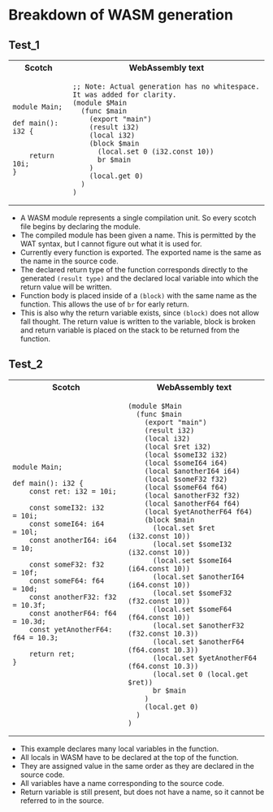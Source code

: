 # Breakdown of WASM generation

## Test\_1

<table align="center">
<tr>
<th>Scotch</th>
<th>WebAssembly text</th>
</tr>
<tr>
<td>
    
```scotch
module Main;

def main(): i32 {


    return 10i;
}
```
    
</td>
<td>
    
```wasm
;; Note: Actual generation has no whitespace. It was added for clarity.
(module $Main
  (func $main
    (export "main")
    (result i32)
    (local i32)
    (block $main
      (local.set 0 (i32.const 10))
      br $main
    )
    (local.get 0)
  )
)
```
    
</td>
</tr>
</table>

* A WASM module represents a single compilation unit. So every scotch file
  begins by declaring the module.
* The compiled module has been given a name. This is permitted by the WAT
  syntax, but I cannot figure out what it is used for.
* Currently every function is exported. The exported name is the same as the
  name in the source code.
* The declared return type of the function corresponds directly to the generated
  `(result type)` and the declared local variable into which the return value
  will be written.
* Function body is placed inside of a `(block)` with the same name as the
  function. This allows the use of `br` for early return.
* This is also why the return variable exists, since `(block)` does not allow
  fall thought. The return value is written to the variable, block is broken and
  return variable is placed on the stack to be returned from the function.

## Test\_2

<table align="center">
<tr>
<th>Scotch</th>
<th>WebAssembly text</th>
</tr>
<tr>
<td>
    
```scotch
module Main;

def main(): i32 {
    const ret: i32 = 10i;

    const someI32: i32       = 10i;
    const someI64: i64       = 10l;
    const anotherI64: i64    = 10;

    const someF32: f32       = 10f;
    const someF64: f64       = 10d;
    const anotherF32: f32    = 10.3f;
    const anotherF64: f64    = 10.3d;
    const yetAnotherF64: f64 = 10.3;

    return ret;
}
```
    
</td>
<td>
    
```wasm
(module $Main
  (func $main
    (export "main")
    (result i32)
    (local i32)
    (local $ret i32)
    (local $someI32 i32)
    (local $someI64 i64)
    (local $anotherI64 i64)
    (local $someF32 f32)
    (local $someF64 f64)
    (local $anotherF32 f32)
    (local $anotherF64 f64)
    (local $yetAnotherF64 f64)
    (block $main
      (local.set $ret (i32.const 10))
      (local.set $someI32 (i32.const 10))
      (local.set $someI64 (i64.const 10))
      (local.set $anotherI64 (i64.const 10))
      (local.set $someF32 (f32.const 10))
      (local.set $someF64 (f64.const 10))
      (local.set $anotherF32 (f32.const 10.3))
      (local.set $anotherF64 (f64.const 10.3))
      (local.set $yetAnotherF64 (f64.const 10.3))
      (local.set 0 (local.get $ret))
      br $main
    )
    (local.get 0)
  )
)
```
    
</td>
</tr>
</table>

* This example declares many local variables in the function.
* All locals in WASM have to be declared at the top of the function.
* They are assigned value in the same order as they are declared in the source
  code.
* All variables have a name corresponding to the source code.
* Return variable is still present, but does not have a name, so it cannot be
  referred to in the source.
